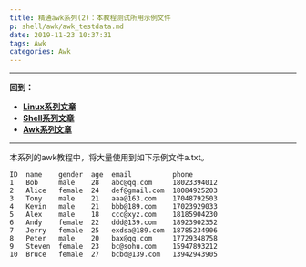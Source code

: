 ```yaml
---
title: 精通awk系列(2)：本教程测试所用示例文件
p: shell/awk/awk_testdata.md
date: 2019-11-23 10:37:31
tags: Awk
categories: Awk
---
```


--------

**回到：**  
- **[Linux系列文章](/linux/index)**  
- **[Shell系列文章](/shell/index)**  
- **[Awk系列文章](/shell/awk/index)**  

--------

本系列的awk教程中，将大量使用到如下示例文件a.txt。

```
ID  name    gender  age  email          phone
1   Bob     male    28   abc@qq.com     18023394012
2   Alice   female  24   def@gmail.com  18084925203
3   Tony    male    21   aaa@163.com    17048792503
4   Kevin   male    21   bbb@189.com    17023929033
5   Alex    male    18   ccc@xyz.com    18185904230
6   Andy    female  22   ddd@139.com    18923902352
7   Jerry   female  25   exdsa@189.com  18785234906
8   Peter   male    20   bax@qq.com     17729348758
9   Steven  female  23   bc@sohu.com    15947893212
10  Bruce   female  27   bcbd@139.com   13942943905
```






